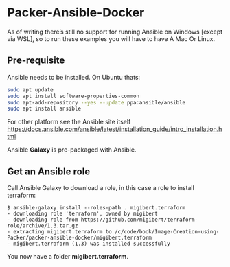 # Packer-Ansible-Docker

As of writing there’s still no support for running Ansible on Windows [except via WSL], so to
run these examples you will have to have A Mac Or Linux.

## Pre-requisite

Ansible needs to be installed. On Ubuntu thats:

```bash
sudo apt update
sudo apt install software-properties-common
sudo apt-add-repository --yes --update ppa:ansible/ansible
sudo apt install ansible
```

For other platform see the Ansible site itself <https://docs.ansible.com/ansible/latest/installation_guide/intro_installation.html>

Ansible **Galaxy** is pre-packaged with Ansible.

## Get an Ansible role

Call Ansible Galaxy to download a role, in this case a role to install
terraform:

```shell
$ ansible-galaxy install --roles-path . migibert.terraform
- downloading role 'terraform', owned by migibert
- downloading role from https://github.com/migibert/terraform-role/archive/1.3.tar.gz
- extracting migibert.terraform to /c/code/book/Image-Creation-using-Packer/packer-ansible-docker/migibert.terraform
- migibert.terraform (1.3) was installed successfully
```

You now have a folder **migibert.terraform**.
